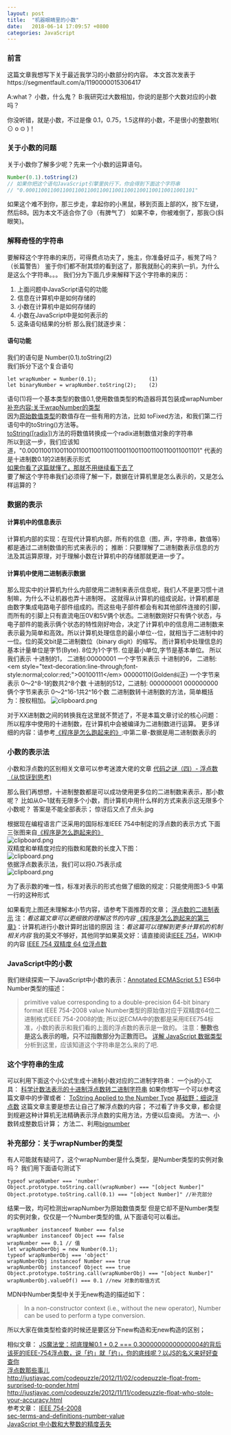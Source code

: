 ```yaml
---
layout: post
title:  "机器眼睛里的小数"
date:   2018-06-14 17:09:57 +0800
categories: JavaScript
---
```

### 前言
这篇文章我想写下关于最近我学习的小数部分的内容。
本文首次发表于https://segmentfault.com/a/1190000015306417

A:what？ 小数，什么鬼？
B:我研究过大数相加，你说的是那个大数对应的小数吗？

你没听错，就是小数，不过是像 0.1，0.75，1.5这样的小数，不是很小的整数哟( ⊙ o ⊙ )！
### 关于小数的问题
关于小数你了解多少呢？先来一个小数的运算语句。  
```javascript
Number(0.1).toString(2)
// 如果你把这个语句JavaScript引擎里执行下，你会得到下面这个字符串
// "0.0001100110011001100110011001100110011001100110011001101"
```
如果这个难不到你，那三步走，拿起你的小黑鼠，移到页面上部的X，按下左键，然后88。因为本文不适合你了😒（有脾气了）
如果不幸，你被难倒了，那我😏(斜眼笑)。
### 解释奇怪的字符串
要解释这个字符串的来历，可得费点功夫了，施主，你准备好瓜子，板凳了吗？
（长篇警告）
鉴于你们都不耐其烦的看到这了，那我就耐心的来扒一扒，为什么是这么个字符串。。。
我们分为下面几步来解释下这个字符串的来历：
 1. 上面问题中JavaScript语句的功能
 2. 信息在计算机中是如何存储的
 3. 小数在计算机中是如何存储的
 4. 小数在JavaScript中是如何表示的
 5. 这条语句结果的分析
那么我们就逐步来：
  
#### 语句功能
我们的语句是 Number(0.1).toString(2)  
我们拆分下这个复合语句
```
let wrapNumber = Number(0.1);                 (1)
let binaryNumber = wrapNumber.toString(2);    (2)
```
语句(1)将一个基本类型的数值0.1,使用数值类型的构造器将其包装成wrapNumber  
[补充内容:关于wrapNumber的类型][1]  
因为[原始数值类型][2]的数值存在一些有用的方法，比如 toFixed方法，和我们第二行语句中的toString()方法等。  
[toString([radix])][3]方法的将数值转换成一个radix进制数值对象的字符串  
所以到这一步，我们应该知道，"0.0001100110011001100110011001100110011001100110011001101" 代表的是十进制数0.1的2进制表示形式  
[如果你看了这篇就懂了，那就不用继续看下去了][4]  
要了解这个字符串我们必须得了解一下，数据在计算机里是怎么表示的，又是怎么样运算的？  
### 数据的表示
#### 计算机中的信息表示
计算机内部的实现：在现代计算机内部，所有的信息（图，声，字符串，数值等）都是通过二进制数值的形式来表示的；
推断：只要理解了二进制数表示信息的方法及其运算原理，对于理解小数在计算机中的存储那就更进一步了。
#### 计算机中使用二进制表示数据
那么现实中的计算机为什么内部使用二进制来表示信息呢，我们人不是更习惯十进制嘛，为什么不让机器也弄十进制呀。
这就得从计算机的组成说起，计算机都是由数字集成电路电子部件组成的。而这些电子部件都会有和其他部件连接的引脚，而所有的引脚上只有直流电压0V和5V俩个状态。二进制数刚好只有俩个状态，与电子部件的能表示俩个状态的特性刚好吻合，决定了计算机中的信息用二进制数来表示最为简单和高效。所以计算机处理信息的最小单位--位，就相当于二进制中的一位。位的英文bit是二进制数位（binary digit）的缩写。
而计算机中处理信息的基本计量单位是字节(Byte). 8位为1个字节. 位是最小单位,字节是基本单位。
所以我们表示
十进制的1，    二进制:00000001 一个字节来表示
十进制的6，    二进制:\<em style="text-decoration:line-through;font-style:normal;color:red;">00100111\</em> 00000110(Golden纠正) 一个字节来表示 0～2^8-1的数共2^8个数
十进制的512，二进制:  000000001 000000000 俩个字节来表示 0～2^16-1共2^16个数 
二进制数转十进制数的方法，简单概括为：按权相加。
![clipboard.png](https://sfault-image.b0.upaiyun.com/154/019/1540194220-5b2248bec7861_articlex)

对于XX进制数之间的转换我在这里就不赘述了，不是本篇文章讨论的核心问题：
所以程序中使用的十进制数，在计算机中会被编译为二进制数进行运算。
更多详细的内容：请参考[《程序是怎么跑起来的》][5]:中第二章-数据是用二进制数表示的
### 小数的表示法
小数和浮点数的区别相关文章可以参考迷渡大佬的文章
[代码之谜（四）- 浮点数（从惊讶到思考)][6]

那么我们再想想，十进制整数都是可以成功使用更多位的二进制数来表示，那小数呢？
比如从0~1就有无限多个小数，而计算机中用什么样的方式来表示这无限多个小数呢？
答案是不能全部表示；      惊讶后又点了点头.jpg

根据现在编程语言广泛采用的国际标准IEEE 754中制定的浮点数的表示方式
下面三张图来自[《程序是怎么跑起来的》][7]  
![clipboard.png](https://sfault-image.b0.upaiyun.com/329/219/3292199754-5b246852e8180_articlex)  
双精度和单精度对应的指数和尾数的长度入下图：  
![clipboard.png](https://sfault-image.b0.upaiyun.com/200/249/2002499969-5b24688a6f359_articlex)  
依据浮点数表示法，我们可以将0.75表示成  
![clipboard.png](https://sfault-image.b0.upaiyun.com/111/616/111616867-5b246a43f039f_articlex)  

为了表示数的唯一性，标准对表示的形式也做了细致的规定：只能使用图3-5 中第一行的这种形式

如果看完上图还未理解本小节内容，请参考下面推荐的文章；
[浮点数的二进制表示][8] 
注：*看这篇文章可以更细致的理解这节的内容*
[《程序是怎么跑起来的第三章》][9]：计算机进行小数计算时出错的原因 
注：*看这篇可以理解到更多计算机的机制相关内容*
我的英文不够好，其他同学如果英文好：请直接阅读[IEEE 754][10]，WIKI中的内容
[IEEE 754 双精度 64 位浮点数][11]
### JavaScript中的小数
我们继续探索一下JavaScript中小数的表示：[Annotated ECMAScript 5.1][12]
ES6中Number类型的描述：
> primitive value corresponding to a double-precision 64-bit binary format IEEE 754-2008 value
Number类型的原始值对应于双精度64位二进制格式IEEE 754-2008的值;
所以说ECMA中的数都是采用IEEE754标准，小数的表示和我们看的上面的浮点数的表示是一致的。
注意：**整数也是这么表示的哦，只不过指数部分为正数而已。**
[详解 JavaScript 数据类型][13]
分析到这里，应该知道这个字符串是怎么来的了吧.
### 这个字符串的生成
可以利用下面这个小公式生成十进制小数对应的二进制字符串：
一个js的小工具：
[科学计数法表示的十进制浮点数转二进制字符串][14] 
如果你想写一个可以参考这篇文章中的步骤或者：
[ToString Applied to the Number Type][15]
[基础野：细说浮点数][16]
这篇文章主要是想去让自己了解浮点数的内容；
不过看了许多文章，都会提到规避这种计算机无法精确表示浮点数的实用方法，方便以后查阅。
方法一、小数转成整数后计算；
方法二、利用[bignumber][17]







### 补充部分：关于wrapNumber的类型

有人可能就有疑问了，这个wrapNumber是什么类型，是Number类型的实例对象吗？
我们用下面语句测试下
```
typeof wrapNumber === 'number'
Object.prototype.toString.call(wrapNumber) === "[object Number]"
Object.prototype.toString.call(0.1) === "[object Number]" //补充部分
```
结果一致，均可检测出wrapNumber为原始数值类型
但是它却不是Number类型的实例对象，仅仅是一个Number类型的值, 从下面语句可以看出。
```
wrapNumber instanceof Number === false
wrapNumber instanceof Object === false
wrapNumber === 0.1 // 值
let wrapNumberObj = new Number(0.1);
typeof wrapNumberObj === 'object'
wrapNumberObj instanceof Number === true
wrapNumberObj instanceof Object === true
Object.prototype.toString.call(wrapNumberObj) === "[object Number]"
wrapNumberObj.valueOf() === 0.1 //new 对象的取值方式
```
MDN中Number类型中关于无new构造的描述如下：

> In a non-constructor context (i.e., without the new operator), Number can be used to perform a type conversion.

所以大家在做类型检查的时候还是要区分下new构造和无new构造的区别；

相似文章：
<a href="https://segmentfault.com//a/1190000005022170" target="_blank">JS魔法堂：彻底理解0.1 + 0.2 === 0.30000000000000004的背后</a>  
<a href="https://segmentfault.com//a/1190000009084877" target="_blank">该死的IEEE-754浮点数，说「约」就「约」，你的底线呢？以JS的名义来好好查查你</a>  
<a href="https://segmentfault.com//a/1190000011328199" target="_blank">浮点数那些事儿</a>  
http://justjavac.com/codepuzzle/2012/11/02/codepuzzle-float-from-surprised-to-ponder.html  
http://justjavac.com/codepuzzle/2012/11/11/codepuzzle-float-who-stole-your-accuracy.html  
参考文章：
[IEEE 754-2008][18]  
[sec-terms-and-definitions-number-value][19]  
[JavaScript 中小数和大整数的精度丢失][20]  


  [1]: 一个待补充的链接
  [2]: https://developer.mozilla.org/en-US/docs/Web/JavaScript/Reference/Global_Objects/Number
  [3]: https://developer.mozilla.org/en-US/docs/Web/JavaScript/Reference/Global_Objects/Number/toString
  [4]: http://es5.github.io/#x9.8.1
  [5]: http://www.ituring.com.cn/book/1136
  [6]: http://justjavac.com/codepuzzle/2012/11/02/codepuzzle-float-from-surprised-to-ponder.html
  [7]: http://www.ituring.com.cn/book/1136
  [8]: http://www.ruanyifeng.com/blog/2010/06/ieee_floating-point_representation.html
  [9]: http://www.ituring.com.cn/book/1136
  [10]: https://en.wikipedia.org/wiki/IEEE_754
  [11]: https://en.wikipedia.org/wiki/Floating-point_arithmetic#Internal_representation
  [12]: http://es5.github.io/#x8.5
  [13]: https://www.cnblogs.com/onepixel/p/5140944.html
  [14]: https://yatoo2018.github.io/utils/dist/#/
  [15]: http://es5.github.io/#x9.8.1
  [16]: https://segmentfault.com/a/1190000005015151
  [17]: https://github.com/MikeMcl/bignumber.js
  [18]: http://www.softelectro.ru/ieee754_en.html
  [19]: http://www.ecma-international.org/ecma-262/6.0/index.html#sec-terms-and-definitions-number-value
  [20]: http://demon.tw/copy-paste/javascript-precision.html